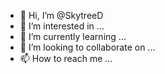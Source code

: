 - 👋 Hi, I’m @SkytreeD
- 👀 I’m interested in ...
- 🌱 I’m currently learning ...
- 💞️ I’m looking to collaborate on ...
- 📫 How to reach me ...

<!---
SkytreeD/SkytreeD is a ✨ special ✨ repository because its `README.md` (this file) appears on your GitHub profile.
You can click the Preview link to take a look at your changes.
--->
